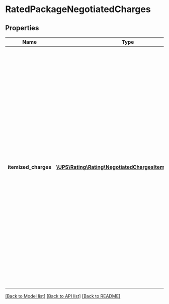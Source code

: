 # RatedPackageNegotiatedCharges

## Properties
Name | Type | Description | Notes
------------ | ------------- | ------------- | -------------
**itemized_charges** | [**\UPS\Rating\Rating\NegotiatedChargesItemizedCharges[]**](NegotiatedChargesItemizedCharges.md) | Negotiated Itemized Accessorial and Sur Charges.  These charges would be returned only when subversion is greater than or equal to 1607.  **NOTE:** For versions &gt;&#x3D; v2403, this element will always be returned as an array. For requests using versions &lt; v2403, this element will be returned as an array if there is more than one object and a single object if there is only 1. | [optional] 

[[Back to Model list]](../../README.md#documentation-for-models) [[Back to API list]](../../README.md#documentation-for-api-endpoints) [[Back to README]](../../README.md)

